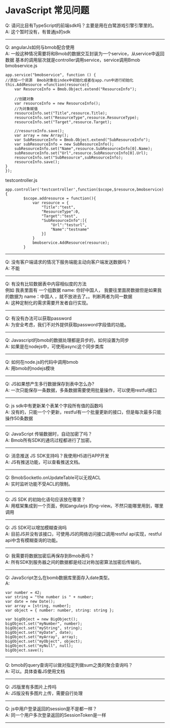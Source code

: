 # JavaScript 常见问题

Q: 请问比目有TypeScript的前端sdk吗？主要是用在白鹭游戏引擎引擎里的。<br>
A: 这个暂时没有，有普通js的sdk

---

Q: angularJs如何与bmob配合使用<br>
A: 一般这种情况需要将和Bmob的数据交互封装为一个service，从service中返回数据
基本的调用层次就是controller调用service，service调用Bmob
bmobservice.js

```
app.service("bmobservice", function () {
//添加一个资源  Bmob对象在index中初始化或者在app.run中进行初始化
this.AddResource =function(resource){
    var ResourceInfo = Bmob.Object.extend("ResourceInfo");

    //创建对象
    var resourceInfo = new ResourceInfo();
    //为对象赋值
    resourceInfo.set("Title",resource.Title);
    resourceInfo.set("ResourceType",resource.ResourceType);
    resourceInfo.set("Target",resource.Target);

    //resourceInfo.save();
    var array = new Array();
    var SubResourceInfo = Bmob.Object.extend("SubResourceInfo");
    var subResourceInfo = new SubResourceInfo();
    subResourceInfo.set("Name",resource.SubResourceInfo[0].Name);
    subResourceInfo.set("Url",resource.SubResourceInfo[0].Url);
    resourceInfo.set("SubResource",subResourceInfo);
    resourceInfo.save();
}
});

```

testcontroller.js

```
app.controller('testcontroller',function($scope,$resource,bmobservice){
        $scope.addresource = function(){
            var resource = {
                "Title":"test",
                "ResourceType":0,
                "Target":"test",
                "SubResourceInfo":[{
                    "Url":"testurl",
                    "Name":"testname"
                }]
            }
            bmobservice.AddResource(resource);
        }
```

---

Q: 没有客户端请求的情况下服务端能主动向客户端发送数据吗？<br>
A: 不能

---

Q: 有没有比较数据表中内容相似度的方法<br>
例如 我表里面有 一个组数据 name: 你好中国人， 我要往里面房数据但是如果我的数据为 name：中国人 ，就不放进去了。。判断两者为同一数据<br>
A: 这种定制化的需求需要开发者自行实现。

---

Q: 有没有办法可以获取password<br>
A: 为安全考虑，我们不对外提供获取password字段值的功能。

---

Q: Javascript的bmob的数据处理都是异步的，如何设置为同步<br>
A: 如果是在nodejs中，可使用async这个同步类库

---

Q: 如何在node.js的代码中调用bmob<br>
A: 用bmob的nodejs模块

---

Q: JS如果想产生多行数据保存到表中怎么办?<br>
A: 一次只能保存一条数据，多条数据需要使用批量操作，可以使用restful接口

---

Q: js sdk中有更新某个表某个字段所有值的函数吗<br>
A: 没有的，只能一个个更新，restful有一个批量更新的接口，但是每次最多只能操作50条数据

---

Q: JavaScript 传输数据时，自动加密了吗？<br>
A: Bmob所有SDK的通讯过程都进行了加密。

---

Q: 消息推送 JS SDK支持吗？我使用H5进行APP开发<br>
A: JS有推送功能，可以查看推送文档。

---

Q: BmobSocketIo.onUpdateTable可以无视ACL<br>
A: 实时监听功能不受ACL的限制。

---

Q: JS SDK 的初始化语句应该放在哪里？<br>
A: 用框架集成到一个页面，例如angularjs 的ng-view。不然只能哪里用到，哪里调用

---

Q: JS SDK可以增加模糊查询吗<br>
A: 目前JS并没有该接口，可使用JS的网络访问接口调用restful api实现，restful api中含有模糊查询的功能。

---

Q: 我需要将数据加密后再保存到Bmob表吗？<br>
A: 所有SDK到服务器之间的数据都是经过对称加密算法加密后传输的。

---

Q: JavaScript怎么在bomb数据库里面存入date类型。<br>
A:

```
var number = 42;
var string = "the number is " + number;
var date = new Date();
var array = [string, number];
var object = { number: number, string: string };

var bigObject = new BigObject();
bigObject.set("myNumber", number);
bigObject.set("myString", string);
bigObject.set("myDate", date);
bigObject.set("myArray", array);
bigObject.set("myObject", object);
bigObject.set("myNull", null);
bigObject.save();
```


---

Q: bmob的query查询可以做对指定列做sum之类的聚合查询吗？<br>
A: 可以。具体查看JS使用文档

---

Q: JS版里有多图片上传吗<br>
A: JS版没有多图片上传，需要自行处理

---

Q: js中用户登录返回的session是不是都一样？<br>
A: 同一个用户多次登录返回的SessionToken是一样

---



